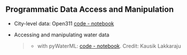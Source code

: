 ## Programmatic Data Access and Manipulation

* City-level data: Open311 [code - notebook](https://github.com/biplav-s/course-d2d-ai/blob/main/sample-code/l2-opendata/Explore%20OpenData.ipynb)

* Accessing and manipulating water data
  >* with pyWaterML: [code - notebook](https://colab.research.google.com/drive/11Acz4nQ0LGSOK5o_Ldsw5xPeejERuB1M?usp=sharing). Credit: Kausik Lakkaraju
